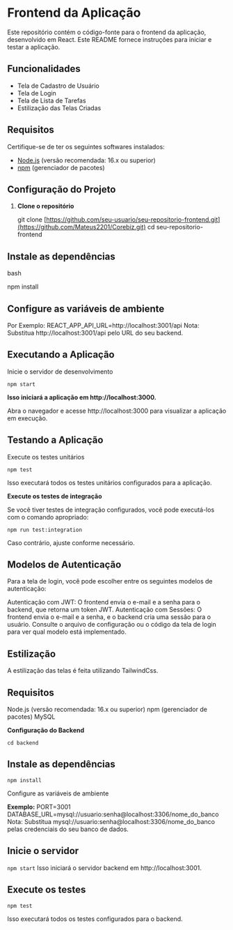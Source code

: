 # Frontend da Aplicação

Este repositório contém o código-fonte para o frontend da aplicação, desenvolvido em React. Este README fornece instruções para iniciar e testar a aplicação.

## Funcionalidades

- Tela de Cadastro de Usuário
- Tela de Login
- Tela de Lista de Tarefas
- Estilização das Telas Criadas

## Requisitos

Certifique-se de ter os seguintes softwares instalados:

- [Node.js](https://nodejs.org/) (versão recomendada: 16.x ou superior)
- [npm](https://www.npmjs.com/) (gerenciador de pacotes)

## Configuração do Projeto

1. **Clone o repositório**

   git clone [https://github.com/seu-usuario/seu-repositorio-frontend.git](https://github.com/Mateus2201/Corebiz.git)
   cd seu-repositorio-frontend

## Instale as dependências

bash

   npm install
   
## Configure as variáveis de ambiente

Por Exemplo:
REACT_APP_API_URL=http://localhost:3001/api
Nota: Substitua http://localhost:3001/api pelo URL do seu backend.

## Executando a Aplicação
Inicie o servidor de desenvolvimento

```npm start```

**Isso iniciará a aplicação em http://localhost:3000.**

Abra o navegador e acesse http://localhost:3000 para visualizar a aplicação em execução.

## Testando a Aplicação
Execute os testes unitários

```npm test```

Isso executará todos os testes unitários configurados para a aplicação.

**Execute os testes de integração**

Se você tiver testes de integração configurados, você pode executá-los com o comando apropriado:


```npm run test:integration```

Caso contrário, ajuste conforme necessário.

## Modelos de Autenticação
Para a tela de login, você pode escolher entre os seguintes modelos de autenticação:

Autenticação com JWT: O frontend envia o e-mail e a senha para o backend, que retorna um token JWT.
Autenticação com Sessões: O frontend envia o e-mail e a senha, e o backend cria uma sessão para o usuário.
Consulte o arquivo de configuração ou o código da tela de login para ver qual modelo está implementado.

## Estilização
A estilização das telas é feita utilizando TailwindCss.


## Requisitos
Node.js (versão recomendada: 16.x ou superior)
npm (gerenciador de pacotes)
MySQL

**Configuração do Backend**

```cd backend```

## Instale as dependências

```npm install```

Configure as variáveis de ambiente

**Exemplo:**
PORT=3001
DATABASE_URL=mysql://usuario:senha@localhost:3306/nome_do_banco
Nota: Substitua mysql://usuario:senha@localhost:3306/nome_do_banco pelas credenciais do seu banco de dados.

## Inicie o servidor

```npm start```
Isso iniciará o servidor backend em http://localhost:3001.

## Execute os testes

```npm test```

Isso executará todos os testes configurados para o backend.

